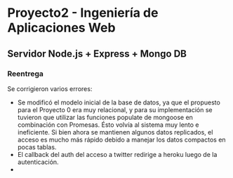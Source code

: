 # Proyecto2 - Ingeniería de Aplicaciones Web
## Servidor Node.js + Express + Mongo DB
### Reentrega
Se corrigieron varios errores:
* Se modificó el modelo inicial de la base de datos, ya que el propuesto para el Proyecto 0 era muy relacional, y para su implementación se tuvieron que utilizar las funciones populate de mongoose en combinación con Promesas. Ésto volvía al sistema muy lento e ineficiente. Si bien ahora se mantienen algunos datos replicados, el acceso es mucho más rápido debido a manejar los datos compactos en pocas tablas.
* El callback del auth del acceso a twitter redirige a heroku luego de la autenticación.
* 
